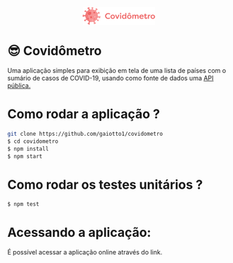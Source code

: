 <p align="center">
  <img alt="logo" src="src/assets/logo.png" width="164">
</p>

# 😎 Covidômetro

Uma aplicação simples para exibição em tela de uma lista de países com o sumário de casos de COVID-19, usando como fonte de dados uma <a href="https://documenter.getpostman.com/view/10808728/SzS8rjbc" target="_blank">API pública.</a>

# Como rodar a aplicação ?

```bash
git clone https://github.com/gaiotto1/covidometro
$ cd covidometro
$ npm install
$ npm start
```

# Como rodar os testes unitários ?

```bash
$ npm test
```

# Acessando a aplicação:

É possível acessar a aplicação online através do <a>link.</a>